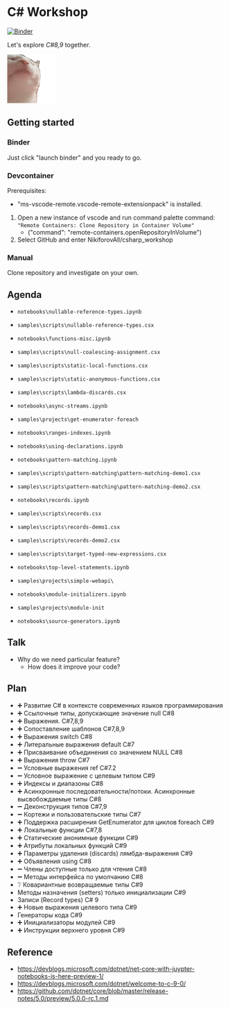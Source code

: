 # C# Workshop

[![Binder](https://mybinder.org/badge_logo.svg)](https://mybinder.org/v2/gh/NikiforovAll/csharp_workshop/main)

Let's explore *C#8,9* together.

![catjam](./guide/catjam.gif)

## Getting started

### Binder

Just click "launch binder" and you ready to go.

### Devcontainer

Prerequisites:

* "ms-vscode-remote.vscode-remote-extensionpack" is installed.

1. Open a new instance of vscode and run command palette command: `"Remote Containers: Clone Repository in Container Volume"`
   * ("command": "remote-containers.openRepositoryInVolume")
2. Select GitHub and enter NikiforovAll/csharp_workshop

### Manual

Clone repository and investigate on your own.

## Agenda

* `notebooks\nullable-reference-types.ipynb`
* `samples\scripts\nullable-reference-types.csx`

* `notebooks\functions-misc.ipynb`
* `samples\scripts\null-coalescing-assignment.csx`
* `samples\scripts\static-local-functions.csx`
* `samples\scripts\static-anonymous-functions.csx`
* `samples\scripts\lambda-discards.csx`

* `notebooks\async-streams.ipynb`
* `samples\projects\get-enumerator-foreach`

* `notebooks\ranges-indexes.ipynb`

* `notebooks\using-declarations.ipynb`

* `notebooks\pattern-matching.ipynb`
* `samples\scripts\pattern-matching\pattern-matching-demo1.csx`
* `samples\scripts\pattern-matching\pattern-matching-demo2.csx`

* `notebooks\records.ipynb`
* `samples\scripts\records.csx`
* `samples\scripts\records-demo1.csx`
* `samples\scripts\records-demo2.csx`
* `samples\scripts\target-typed-new-expressions.csx`

* `notebooks\top-level-statements.ipynb`
* `samples\projects\simple-webapi\`

* `notebooks\module-initializers.ipynb`
* `samples\projects\module-init`

* `notebooks\source-generators.ipynb`

## Talk

* Why do we need particular feature?
  * How does it improve your code?

## Plan

<!-- cSpell:disable -->
* ➕ Развитие C# в контексте современных языков программирования
* ➕ Ссылочные типы, допускающие значение null C#8
* ➕ Выражения. C#7,8,9
* ➕ Сопоставление шаблонов C#7,8,9
* ➕ Выражения switch C#8
* ➕ Литеральные выражения default С#7
* ➕ Присваивание объединения со значением NULL C#8
* ➕ Выражения throw C#7
* ➖ Условные выражения ref C#7.2
* ➖ Условное выражение с целевым типом C#9
* ➕ Индексы и диапазоны C#8
* ➕ Асинхронные последовательности/потоки. Асинхронные высвобождаемые типы C#8
* ➖ Деконструкция типов C#7,9
* ➖ Кортежи и пользовательские типы C#7
* ➕ Поддержка расширения GetEnumerator для циклов foreach С#9
* ➕ Локальные функции C#7,8
* ➕ Статические анонимные функции C#9
* ➕ Атрибуты локальных функций C#9
* ➕ Параметры удаления (discards) лямбда-выражения C#9
* ➕ Объявления using C#8
* ➖ Члены доступные только для чтения C#8
* ➖ Методы интерфейса по умолчанию C#8
* ❔ Ковариантные возвращаемые типы C#9
* Методы назначения (setters) только инициализации C#9
* Записи (Record types) C# 9
* ➕ Новые выражения целевого типа C#9
* Генераторы кода C#9
* ➕ Инициализаторы модулей C#9
* ➕ Инструкции верхнего уровня C#9

<!-- cSpell:enable -->
## Reference

* <https://devblogs.microsoft.com/dotnet/net-core-with-juypter-notebooks-is-here-preview-1/>
* <https://devblogs.microsoft.com/dotnet/welcome-to-c-9-0/>
* <https://github.com/dotnet/core/blob/master/release-notes/5.0/preview/5.0.0-rc.1.md>
